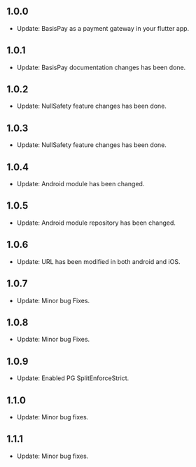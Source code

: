  ## 1.0.0
 
 * Update: BasisPay as a payment gateway in your flutter app.

## 1.0.1
 
 * Update: BasisPay documentation changes has been done.
 
## 1.0.2
  
  * Update: NullSafety feature changes has been done.
  
 ## 1.0.3
    
  * Update: NullSafety feature changes has been done.
  
 ## 1.0.4
      
  * Update: Android module has been changed.
  
 ## 1.0.5
       
  * Update: Android module repository has been changed.
  
 ## 1.0.6
         
  * Update: URL has been modified in both android and iOS.
  
 ## 1.0.7
         
  * Update: Minor bug Fixes.
  
 ## 1.0.8
           
  * Update: Minor bug Fixes.

 ## 1.0.9

  * Update: Enabled PG SplitEnforceStrict.

 ## 1.1.0

  * Update: Minor bug fixes.

## 1.1.1
* Update: Minor bug fixes.
